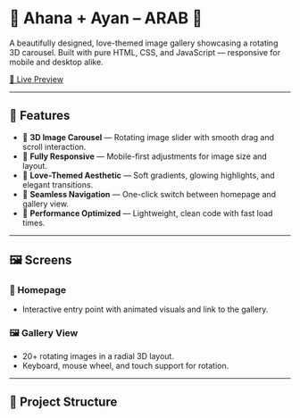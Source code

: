 # 💖 Ahana + Ayan – ARAB 💖

A beautifully designed, love-themed image gallery showcasing a rotating 3D carousel. Built with pure HTML, CSS, and JavaScript — responsive for mobile and desktop alike.

[🔗 Live Preview](https://hp-ayan.github.io/ARAB/)

---

## 🌟 Features

- 🎠 **3D Image Carousel** — Rotating image slider with smooth drag and scroll interaction.
- 📱 **Fully Responsive** — Mobile-first adjustments for image size and layout.
- 🎨 **Love-Themed Aesthetic** — Soft gradients, glowing highlights, and elegant transitions.
- 🔁 **Seamless Navigation** — One-click switch between homepage and gallery view.
- 💫 **Performance Optimized** — Lightweight, clean code with fast load times.

---

## 🖼️ Screens

### 📍 Homepage
- Interactive entry point with animated visuals and link to the gallery.

### 🖼️ Gallery View
- 20+ rotating images in a radial 3D layout.
- Keyboard, mouse wheel, and touch support for rotation.

---

## 📁 Project Structure

